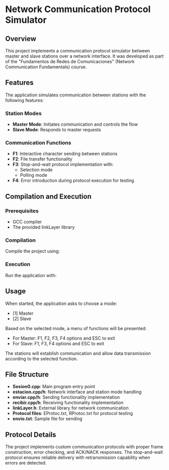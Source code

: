 # Network Communication Protocol Simulator

## Overview
This project implements a communication protocol simulator between master and slave stations over a network interface. It was developed as part of the "Fundamentos de Redes de Comunicaciones" (Network Communication Fundamentals) course.

## Features
The application simulates communication between stations with the following features:

### Station Modes
- **Master Mode**: Initiates communication and controls the flow
- **Slave Mode**: Responds to master requests

### Communication Functions
- **F1**: Interactive character sending between stations
- **F2**: File transfer functionality
- **F3**: Stop-and-wait protocol implementation with:
  - Selection mode
  - Polling mode
- **F4**: Error introduction during protocol execution for testing

## Compilation and Execution

### Prerequisites
- GCC compiler
- The provided linkLayer library

### Compilation
Compile the project using:

### Execution
Run the application with:

## Usage
When started, the application asks to choose a mode:

- [1] Master
- [2] Slave

Based on the selected mode, a menu of functions will be presented:

- For Master: F1, F2, F3, F4 options and ESC to exit
- For Slave: F1, F3, F4 options and ESC to exit

The stations will establish communication and allow data transmission according to the selected function.

## File Structure
- **Sesion0.cpp**: Main program entry point
- **estacion.cpp/h**: Network interface and station mode handling
- **enviar.cpp/h**: Sending functionality implementation
- **recibir.cpp/h**: Receiving functionality implementation
- **linkLayer.h**: External library for network communication
- **Protocol files**: EProtoc.txt, RProtoc.txt for protocol testing
- **envio.txt**: Sample file for sending

## Protocol Details
The project implements custom communication protocols with proper frame construction, error checking, and ACK/NACK responses. The stop-and-wait protocol ensures reliable delivery with retransmission capability when errors are detected.
